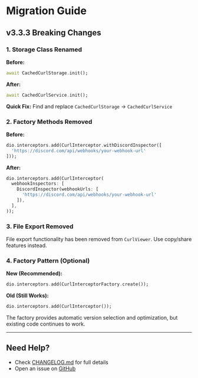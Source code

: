 # Migration Guide

## v3.3.3 Breaking Changes

### 1. Storage Class Renamed
**Before:**
```dart
await CachedCurlStorage.init();
```

**After:**
```dart
await CachedCurlService.init();
```

**Quick Fix:** Find and replace `CachedCurlStorage` → `CachedCurlService`

### 2. Factory Methods Removed
**Before:**
```dart
dio.interceptors.add(CurlInterceptor.withDiscordInspector([
  'https://discord.com/api/webhooks/your-webhook-url'
]));
```

**After:**
```dart
dio.interceptors.add(CurlInterceptor(
  webhookInspectors: [
    DiscordInspector(webhookUrls: [
      'https://discord.com/api/webhooks/your-webhook-url'
    ]),
  ],
));
```

### 3. File Export Removed
File export functionality has been removed from `CurlViewer`. Use copy/share features instead.

### 4. Factory Pattern (Optional)
**New (Recommended):**
```dart
dio.interceptors.add(CurlInterceptorFactory.create());
```

**Old (Still Works):**
```dart
dio.interceptors.add(CurlInterceptor());
```

The factory provides automatic version selection and optimization, but existing code continues to work.

---

## Need Help?

- Check [CHANGELOG.md](CHANGELOG.md) for full details
- Open an issue on [GitHub](https://github.com/venhdev/dio_curl_interceptor/issues)
